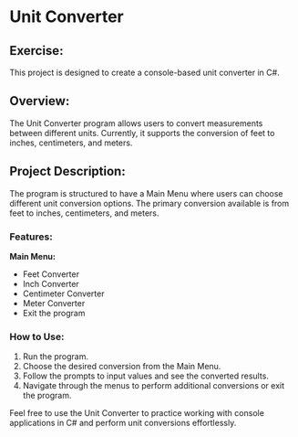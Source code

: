 ﻿# Unit Converter

## Exercise:
This project is designed to create a console-based unit converter in C#.

## Overview:
The Unit Converter program allows users to convert measurements between different units. Currently, it supports the conversion of feet to inches, centimeters, and meters.

## Project Description:
The program is structured to have a Main Menu where users can choose different unit conversion options. The primary conversion available is from feet to inches, centimeters, and meters.

### Features:
**Main Menu:**
   - Feet Converter
   - Inch Converter
   - Centimeter Converter
   - Meter Converter
   - Exit the program


### How to Use:
1. Run the program.
2. Choose the desired conversion from the Main Menu.
3. Follow the prompts to input values and see the converted results.
4. Navigate through the menus to perform additional conversions or exit the program.

Feel free to use the Unit Converter to practice working with console applications in C# and perform unit conversions effortlessly.
